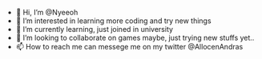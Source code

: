 - 👋 Hi, I’m @Nyeeoh
- 👀 I’m interested in learning more coding and try new things
- 🌱 I’m currently learning, just joined in university
- 💞️ I’m looking to collaborate on games maybe, just trying new stuffs yet..
- 📫 How to reach me can messege me on my twitter @AllocenAndras

<!---
Nyeeoh/Nyeeoh is a ✨ special ✨ repository because its `README.md` (this file) appears on your GitHub profile.
You can click the Preview link to take a look at your changes.
--->
